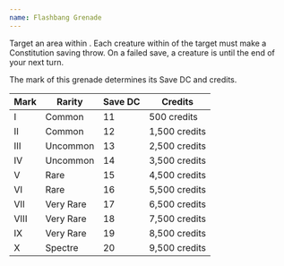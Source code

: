 ```yaml
---
name: Flashbang Grenade
---
```

Target an area within <me-distance length="30" />. Each creature within <me-distance length="10" /> of the target must make a Constitution saving throw.
On a failed save, a creature is <me-condition id="blinded"/> until the end of your next turn.

The mark of this grenade determines its Save DC and credits.

Mark|Rarity|Save DC|Credits
---|---|---|---
I|Common|11|500 credits
II|Common|12|1,500 credits
III|Uncommon|13|2,500 credits
IV|Uncommon|14|3,500 credits
V|Rare|15|4,500 credits
VI|Rare|16|5,500 credits
VII|Very Rare|17|6,500 credits
VIII|Very Rare|18|7,500 credits
IX|Very Rare|19|8,500 credits
X|Spectre|20|9,500 credits

